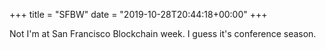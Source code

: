 +++
title = "SFBW"
date = "2019-10-28T20:44:18+00:00"
+++

Not I'm at San Francisco Blockchain week. I guess it's conference season.
			